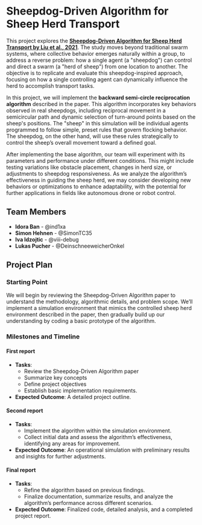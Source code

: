 # Sheepdog-Driven Algorithm for Sheep Herd Transport

This project explores the **[Sheepdog-Driven Algorithm for Sheep Herd Transport by Liu et al., 2021](https://doi.org/10.23919/CCC52363.2021.9549396)**. The study moves beyond traditional swarm systems, where collective behavior emerges naturally within a group, to address a reverse problem: how a single agent (a "sheepdog") can control and direct a swarm (a "herd of sheep") from one location to another. The objective is to replicate and evaluate this sheepdog-inspired approach, focusing on how a single controlling agent can dynamically influence the herd to accomplish transport tasks.

In this project, we will implement the **backward semi-circle reciprocation algorithm** described in the paper. This algorithm incorporates key behaviors observed in real sheepdogs, including reciprocal movement in a semicircular path and dynamic selection of turn-around points based on the sheep's positions. The "sheep" in this simulation will be individual agents programmed to follow simple, preset rules that govern flocking behavior. The sheepdog, on the other hand, will use these rules strategically to control the sheep’s overall movement toward a defined goal.

After implementing the base algorithm, our team will experiment with its parameters and performance under different conditions. This might include testing variations like obstacle placement, changes in herd size, or adjustments to sheepdog responsiveness. As we analyze the algorithm’s effectiveness in guiding the sheep herd, we may consider developing new behaviors or optimizations to enhance adaptability, with the potential for further applications in fields like autonomous drone or robot control.

## Team Members

- **Idora Ban** - @ind1xa
- **Simon Hehnen** - @SimonTC35
- **Iva Idzojtic** - @viii-debug
- **Lukas Pucher** - @DeinschneeweicherOnkel

## Project Plan

### Starting Point

We will begin by reviewing the Sheepdog-Driven Algorithm paper to understand the methodology, algorithmic details, and problem scope. We’ll implement a simulation environment that mimics the controlled sheep herd environment described in the paper, then gradually build up our understanding by coding a basic prototype of the algorithm.

### Milestones and Timeline

#### First report
- **Tasks**:
  - Review the Sheepdog-Driven Algorithm paper
  - Summarize key concepts
  - Define project objectives
  - Establish basic implementation requirements.
- **Expected Outcome**: A detailed project outline.

#### Second report
- **Tasks**:
  - Implement the algorithm within the simulation environment.
  - Collect initial data and assess the algorithm’s effectiveness, identifying any areas for improvement.
- **Expected Outcome**: An operational simulation with preliminary results and insights for further adjustments.

#### Final report
- **Tasks**:
  - Refine the algorithm based on previous findings.
  - Finalize documentation, summarize results, and analyze the algorithm’s performance across different scenarios.
- **Expected Outcome**: Finalized code, detailed analysis, and a completed project report.
